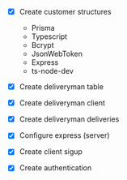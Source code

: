 - [x] Create customer structures
    - Prisma
    - Typescript
    - Bcrypt
    - JsonWebToken
    - Express
    - ts-node-dev
- [x] Create deliveryman table
- [x] Create deliveryman client
- [x] Create deliveryman deliveries
- [x] Configure express (server)
- [x] Create client sigup
- [x] Create authentication


